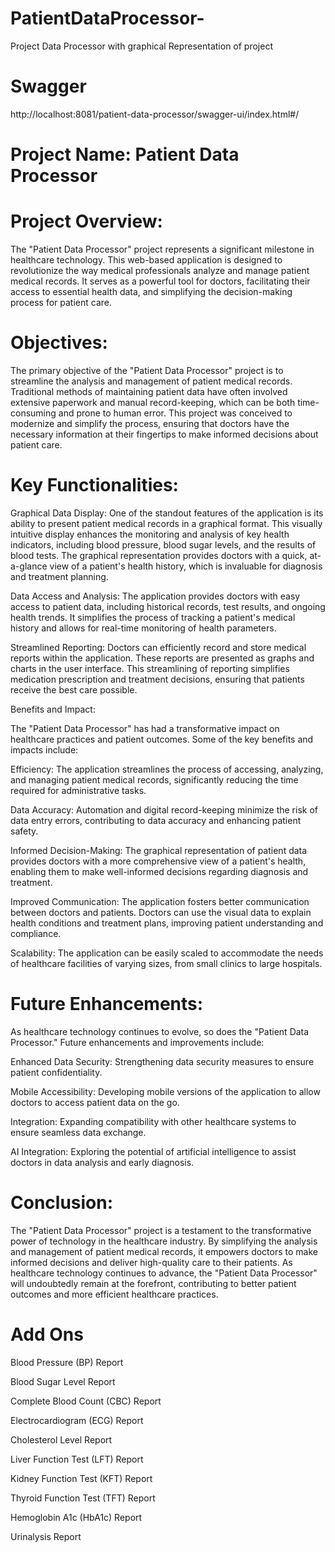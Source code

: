 # PatientDataProcessor-
Project Data Processor with graphical Representation of project

# Swagger

http://localhost:8081/patient-data-processor/swagger-ui/index.html#/

# Project Name: Patient Data Processor

# Project Overview:

The "Patient Data Processor" project represents a significant milestone in healthcare technology. This web-based application is designed to revolutionize the way medical professionals analyze and manage patient medical records. It serves as a powerful tool for doctors, facilitating their access to essential health data, and simplifying the decision-making process for patient care.

# Objectives:

The primary objective of the "Patient Data Processor" project is to streamline the analysis and management of patient medical records. Traditional methods of maintaining patient data have often involved extensive paperwork and manual record-keeping, which can be both time-consuming and prone to human error. This project was conceived to modernize and simplify the process, ensuring that doctors have the necessary information at their fingertips to make informed decisions about patient care.

# Key Functionalities:

Graphical Data Display: One of the standout features of the application is its ability to present patient medical records in a graphical format. This visually intuitive display enhances the monitoring and analysis of key health indicators, including blood pressure, blood sugar levels, and the results of blood tests. The graphical representation provides doctors with a quick, at-a-glance view of a patient's health history, which is invaluable for diagnosis and treatment planning.

Data Access and Analysis: The application provides doctors with easy access to patient data, including historical records, test results, and ongoing health trends. It simplifies the process of tracking a patient's medical history and allows for real-time monitoring of health parameters.

Streamlined Reporting: Doctors can efficiently record and store medical reports within the application. These reports are presented as graphs and charts in the user interface. This streamlining of reporting simplifies medication prescription and treatment decisions, ensuring that patients receive the best care possible.

Benefits and Impact:

The "Patient Data Processor" has had a transformative impact on healthcare practices and patient outcomes. Some of the key benefits and impacts include:

Efficiency: The application streamlines the process of accessing, analyzing, and managing patient medical records, significantly reducing the time required for administrative tasks.

Data Accuracy: Automation and digital record-keeping minimize the risk of data entry errors, contributing to data accuracy and enhancing patient safety.

Informed Decision-Making: The graphical representation of patient data provides doctors with a more comprehensive view of a patient's health, enabling them to make well-informed decisions regarding diagnosis and treatment.

Improved Communication: The application fosters better communication between doctors and patients. Doctors can use the visual data to explain health conditions and treatment plans, improving patient understanding and compliance.

Scalability: The application can be easily scaled to accommodate the needs of healthcare facilities of varying sizes, from small clinics to large hospitals.

# Future Enhancements:

As healthcare technology continues to evolve, so does the "Patient Data Processor." Future enhancements and improvements include:

Enhanced Data Security: Strengthening data security measures to ensure patient confidentiality.

Mobile Accessibility: Developing mobile versions of the application to allow doctors to access patient data on the go.

Integration: Expanding compatibility with other healthcare systems to ensure seamless data exchange.

AI Integration: Exploring the potential of artificial intelligence to assist doctors in data analysis and early diagnosis.

# Conclusion:

The "Patient Data Processor" project is a testament to the transformative power of technology in the healthcare industry. By simplifying the analysis and management of patient medical records, it empowers doctors to make informed decisions and deliver high-quality care to their patients. As healthcare technology continues to advance, the "Patient Data Processor" will undoubtedly remain at the forefront, contributing to better patient outcomes and more efficient healthcare practices.

# Add Ons
Blood Pressure (BP) Report

Blood Sugar Level Report

Complete Blood Count (CBC) Report

Electrocardiogram (ECG) Report

Cholesterol Level Report

Liver Function Test (LFT) Report

Kidney Function Test (KFT) Report

Thyroid Function Test (TFT) Report

Hemoglobin A1c (HbA1c) Report

Urinalysis Report
